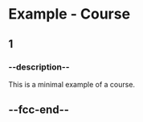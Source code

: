 # Example - Course

## 1

### --description--

This is a minimal example of a course.

## --fcc-end--
